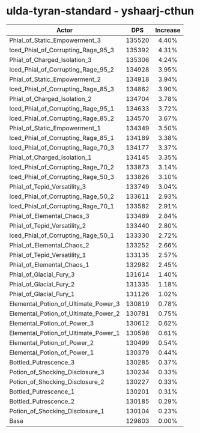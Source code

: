 # ulda-tyran-standard - yshaarj-cthun
| Actor | DPS | Increase |
|---|:---:|:---:|
|Phial_of_Static_Empowerment_3|135520|4.40%|
|Iced_Phial_of_Corrupting_Rage_95_3|135392|4.31%|
|Phial_of_Charged_Isolation_3|135306|4.24%|
|Iced_Phial_of_Corrupting_Rage_95_2|134928|3.95%|
|Phial_of_Static_Empowerment_2|134918|3.94%|
|Iced_Phial_of_Corrupting_Rage_85_3|134862|3.90%|
|Phial_of_Charged_Isolation_2|134704|3.78%|
|Iced_Phial_of_Corrupting_Rage_95_1|134633|3.72%|
|Iced_Phial_of_Corrupting_Rage_85_2|134570|3.67%|
|Phial_of_Static_Empowerment_1|134349|3.50%|
|Iced_Phial_of_Corrupting_Rage_85_1|134189|3.38%|
|Iced_Phial_of_Corrupting_Rage_70_3|134177|3.37%|
|Phial_of_Charged_Isolation_1|134145|3.35%|
|Iced_Phial_of_Corrupting_Rage_70_2|133873|3.14%|
|Iced_Phial_of_Corrupting_Rage_50_3|133826|3.10%|
|Phial_of_Tepid_Versatility_3|133749|3.04%|
|Iced_Phial_of_Corrupting_Rage_50_2|133611|2.93%|
|Iced_Phial_of_Corrupting_Rage_70_1|133582|2.91%|
|Phial_of_Elemental_Chaos_3|133489|2.84%|
|Phial_of_Tepid_Versatility_2|133440|2.80%|
|Iced_Phial_of_Corrupting_Rage_50_1|133330|2.72%|
|Phial_of_Elemental_Chaos_2|133252|2.66%|
|Phial_of_Tepid_Versatility_1|133135|2.57%|
|Phial_of_Elemental_Chaos_1|132982|2.45%|
|Phial_of_Glacial_Fury_3|131614|1.40%|
|Phial_of_Glacial_Fury_2|131335|1.18%|
|Phial_of_Glacial_Fury_1|131126|1.02%|
|Elemental_Potion_of_Ultimate_Power_3|130819|0.78%|
|Elemental_Potion_of_Ultimate_Power_2|130781|0.75%|
|Elemental_Potion_of_Power_3|130612|0.62%|
|Elemental_Potion_of_Ultimate_Power_1|130598|0.61%|
|Elemental_Potion_of_Power_2|130499|0.54%|
|Elemental_Potion_of_Power_1|130379|0.44%|
|Bottled_Putrescence_3|130285|0.37%|
|Potion_of_Shocking_Disclosure_3|130234|0.33%|
|Potion_of_Shocking_Disclosure_2|130227|0.33%|
|Bottled_Putrescence_1|130201|0.31%|
|Bottled_Putrescence_2|130185|0.29%|
|Potion_of_Shocking_Disclosure_1|130104|0.23%|
|Base|129803|0.00%|
